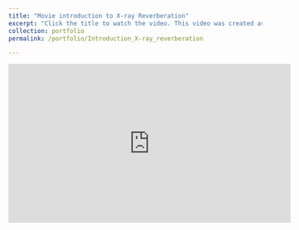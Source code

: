 ```yaml
---
title: "Movie introduction to X-ray Reverberation"
excerpt: "Click the title to watch the video. This video was created as public outreach for a science Expo in 2021 in HK and it itroduces X-ray reverberation <br/> <img src='../images/X-ray_movie.png'>" 
collection: portfolio
permalink: /portfolio/Introduction_X-ray_reverberation

---
```

<iframe width="560" height="315" src="https://www.youtube.com/embed/QXvJrJnXvqo" title="Introduction to X-ray reverberation" frameborder="0" allow="accelerometer; autoplay=1; clipboard-write; encrypted-media; gyroscope; picture-in-picture" allowfullscreen></iframe>